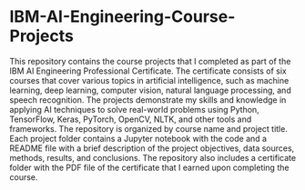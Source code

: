 # IBM-AI-Engineering-Course-Projects
This repository contains the course projects that I completed as part of the IBM AI Engineering Professional Certificate. The certificate consists of six courses that cover various topics in artificial intelligence, such as machine learning, deep learning, computer vision, natural language processing, and speech recognition. The projects demonstrate my skills and knowledge in applying AI techniques to solve real-world problems using Python, TensorFlow, Keras, PyTorch, OpenCV, NLTK, and other tools and frameworks. The repository is organized by course name and project title. Each project folder contains a Jupyter notebook with the code and a README file with a brief description of the project objectives, data sources, methods, results, and conclusions. The repository also includes a certificate folder with the PDF file of the certificate that I earned upon completing the course.
